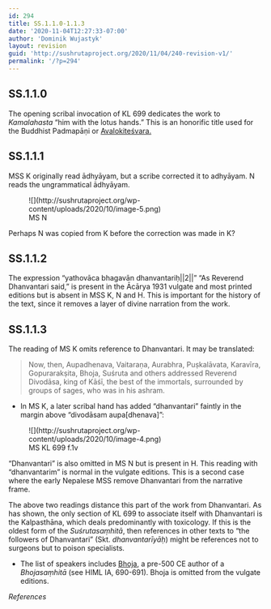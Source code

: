 ```yaml
---
id: 294
title: SS.1.1.0-1.1.3
date: '2020-11-04T12:27:33-07:00'
author: 'Dominik Wujastyk'
layout: revision
guid: 'http://sushrutaproject.org/2020/11/04/240-revision-v1/'
permalink: '/?p=294'
---
```


## SS.1.1.0

The opening scribal invocation of KL 699 dedicates the work to *Kamalahasta* “him with the lotus hands.” This is an honorific title used for the Buddhist Padmapāṇi or [Avalokiteśvara.](https://en.wikipedia.org/wiki/Avalokite%C5%9Bvara)

## SS.1.1.1 

MSS K originally read ādhyāyam, but a scribe corrected it to adhyāyam. N reads the ungrammatical ādhyāyam.

<div class="wp-block-image"><figure class="aligncenter size-large">![](http://sushrutaproject.org/wp-content/uploads/2020/10/image-5.png)<figcaption>MS N</figcaption></figure></div> Perhaps N was copied from K before the correction was made in K?

## SS.1.1.2

The expression “yathovāca bhagavān dhanvantariḥ||2||” “As Reverend Dhanvantari said,” is present in the Ācārya 1931 vulgate and most printed editions but is absent in MSS K, N and H. This is important for the history of the text, since it removes a layer of divine narration from the work.

## SS.1.1.3

The reading of MS K omits reference to Dhanvantari. It may be translated:

> Now, then, Aupadhenava, Vaitaraṇa, Aurabhra, Puṣkalāvata, Karavīra, Gopurarakṣita, Bhoja, Suśruta and others addressed Reverend Divodāsa, king of Kāśī, the best of the immortals, surrounded by groups of sages, who was in his ashram.

- In MS K, a later scribal hand has added “dhanvantari” faintly in the margin above “divodāsam aupa\[dhenava\]”:

<div class="wp-block-image"><figure class="aligncenter size-large">![](http://sushrutaproject.org/wp-content/uploads/2020/10/image-4.png)<figcaption>MS KL 699 f.1v</figcaption></figure></div>“Dhanvantari” is also omitted in MS N but is present in H. This reading with “dhanvantarim” is normal in the vulgate editions. This is a second case where the early Nepalese MSS remove Dhanvantari from the narrative frame.

The above two readings distance this part of the work from Dhanvantari. As <span class="zp-InText-zp-ID--2579494-5BHQQJJZ--wp294 zp-InText-Citation loading" rel="{ 'pages': 'np', 'items': '{2579494:5BHQQJJZ}', 'format': '%a% (%d%, %p%)', 'brackets': '', 'etal': '', 'separator': '', 'and': '' }"></span> has shown, the only section of KL 699 to associate itself with Dhanvantari is the Kalpasthāna, which deals predominantly with toxicology. If this is the oldest form of the *Suśrutasaṃhitā*, then references in other texts to “the followers of Dhanvantari” (Skt. *dhanvantarīyāḥ*) might be references not to surgeons but to poison specialists.

- The list of speakers includes [Bhoja](https://www.panditproject.org/entity/108652/person), a pre-500 CE author of a *Bhojasaṃhitā* (see HIML IA, 690-691). Bhoja is omitted from the vulgate editions.

*References*

<div class="zp-Zotpress zp-Zotpress-InTextBib wp-block-group zp-Post-294" id="zp-InTextBib-zotpress-3b447866d02b93b27fcc10a64040cab2"> <span class="ZP_ITEM_KEY" style="display: none;">{2579494:5BHQQJJZ}</span> <span class="ZP_STYLE" style="display: none;">chicago-fullnote-bibliography</span> <span class="ZP_SORTBY" style="display: none;">default</span> <span class="ZP_ORDER" style="display: none;">asc</span> <span class="ZP_TITLE" style="display: none;"></span> <span class="ZP_SHOWIMAGE" style="display: none;"></span> <span class="ZP_SHOWTAGS" style="display: none;"></span> <span class="ZP_DOWNLOADABLE" style="display: none;"></span> <span class="ZP_NOTES" style="display: none;"></span> <span class="ZP_ABSTRACT" style="display: none;"></span> <span class="ZP_CITEABLE" style="display: none;"></span> <span class="ZP_TARGET" style="display: none;"></span> <span class="ZP_URLWRAP" style="display: none;"></span> <span class="ZP_FORCENUM" style="display: none;">0</span> <span class="ZP_HIGHLIGHT" style="display: none;"></span> <span class="ZP_POSTID" style="display: none;">294</span><div class="zp-List loading"><div class="zp-SEO-Content"></div></div></div>